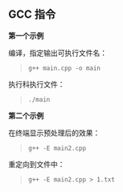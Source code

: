 ## GCC 指令 

**第一个示例**

编译，指定输出可执行文件名：
>`g++ main.cpp -o main`

执行科执行文件：
> `./main`

**第二个示例**

在终端显示预处理后的效果：

>`g++ -E main2.cpp`

重定向到文件中：

> `g++ -E main2.cpp > 1.txt`